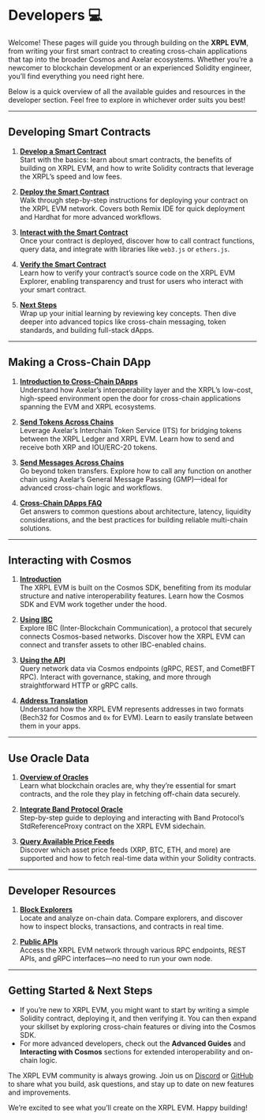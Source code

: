 # Developers 💻

Welcome! These pages will guide you through building on the **XRPL EVM**, from writing your first smart contract to creating cross-chain applications that tap into the broader Cosmos and Axelar ecosystems. Whether you’re a newcomer to blockchain development or an experienced Solidity engineer, you’ll find everything you need right here.

Below is a quick overview of all the available guides and resources in the developer section. Feel free to explore in whichever order suits you best!

---

## Developing Smart Contracts

1. **[Develop a Smart Contract](./developing-smart-contracts/develop-a-smart-contract.md)**  
   Start with the basics: learn about smart contracts, the benefits of building on XRPL EVM, and how to write Solidity contracts that leverage the XRPL’s speed and low fees.

2. **[Deploy the Smart Contract](./developing-smart-contracts/deploy-the-smart-contract.md)**  
   Walk through step-by-step instructions for deploying your contract on the XRPL EVM network. Covers both Remix IDE for quick deployment and Hardhat for more advanced workflows.

3. **[Interact with the Smart Contract](./developing-smart-contracts/interact-with-the-smart-contract.md)**  
   Once your contract is deployed, discover how to call contract functions, query data, and integrate with libraries like `web3.js` or `ethers.js`.

4. **[Verify the Smart Contract](./developing-smart-contracts/verify-the-smart-contract.md)**  
   Learn how to verify your contract’s source code on the XRPL EVM Explorer, enabling transparency and trust for users who interact with your smart contract.

5. **[Next Steps](./developing-smart-contracts/next-steps.md)**  
   Wrap up your initial learning by reviewing key concepts. Then dive deeper into advanced topics like cross-chain messaging, token standards, and building full-stack dApps.

---

## Making a Cross-Chain DApp

1. **[Introduction to Cross-Chain DApps](./making-a-cross-chain-dapp/introduction.md)**  
   Understand how Axelar’s interoperability layer and the XRPL’s low-cost, high-speed environment open the door for cross-chain applications spanning the EVM and XRPL ecosystems.

2. **[Send Tokens Across Chains](./making-a-cross-chain-dapp/send-tokens.md)**  
   Leverage Axelar’s Interchain Token Service (ITS) for bridging tokens between the XRPL Ledger and XRPL EVM. Learn how to send and receive both XRP and IOU/ERC-20 tokens.

3. **[Send Messages Across Chains](./making-a-cross-chain-dapp/send-messages.md)**  
   Go beyond token transfers. Explore how to call any function on another chain using Axelar’s General Message Passing (GMP)—ideal for advanced cross-chain logic and workflows.

4. **[Cross-Chain DApps FAQ](./making-a-cross-chain-dapp/faqs.md)**  
   Get answers to common questions about architecture, latency, liquidity considerations, and the best practices for building reliable multi-chain solutions.

---

## Interacting with Cosmos

1. **[Introduction](./interacting-with-cosmos/introduction.md)**  
   The XRPL EVM is built on the Cosmos SDK, benefiting from its modular structure and native interoperability features. Learn how the Cosmos SDK and EVM work together under the hood.

2. **[Using IBC](./interacting-with-cosmos/using-ibc.md)**  
   Explore IBC (Inter-Blockchain Communication), a protocol that securely connects Cosmos-based networks. Discover how the XRPL EVM can connect and transfer assets to other IBC-enabled chains.

3. **[Using the API](./interacting-with-cosmos/using-the-api.md)**  
   Query network data via Cosmos endpoints (gRPC, REST, and CometBFT RPC). Interact with governance, staking, and more through straightforward HTTP or gRPC calls.

4. **[Address Translation](./interacting-with-cosmos/address-translation.md)**  
   Understand how the XRPL EVM represents addresses in two formats (Bech32 for Cosmos and `0x` for EVM). Learn to easily translate between them in your apps.

---

## Use Oracle Data

1. **[Overview of Oracles](./use-oracle-data/band-protocol.md)**  
   Learn what blockchain oracles are, why they’re essential for smart contracts, and the role they play in fetching off-chain data securely.

2. **[Integrate Band Protocol Oracle](./use-oracle-data/band-protocol.md)**  
   Step-by-step guide to deploying and interacting with Band Protocol’s StdReferenceProxy contract on the XRPL EVM sidechain.

3. **[Query Available Price Feeds](./use-oracle-data/band-protocol.md)**  
   Discover which asset price feeds (XRP, BTC, ETH, and more) are supported and how to fetch real-time data within your Solidity contracts.

---

## Developer Resources

1. **[Block Explorers](./resources/block-explorers.md)**  
   Locate and analyze on-chain data. Compare explorers, and discover how to inspect blocks, transactions, and contracts in real time.

2. **[Public APIs](./resources/public-apis.md)**  
   Access the XRPL EVM network through various RPC endpoints, REST APIs, and gRPC interfaces—no need to run your own node.

---

## Getting Started & Next Steps

- If you’re new to XRPL EVM, you might want to start by writing a simple Solidity contract, deploying it, and then verifying it. You can then expand your skillset by exploring cross-chain features or diving into the Cosmos SDK.
- For more advanced developers, check out the **Advanced Guides** and **Interacting with Cosmos** sections for extended interoperability and on-chain logic.

The XRPL EVM community is always growing. Join us on [Discord](https://discord.gg/xrplevm) or [GitHub](https://github.com/xrplevm) to share what you build, ask questions, and stay up to date on new features and improvements.

We’re excited to see what you’ll create on the XRPL EVM. Happy building!

